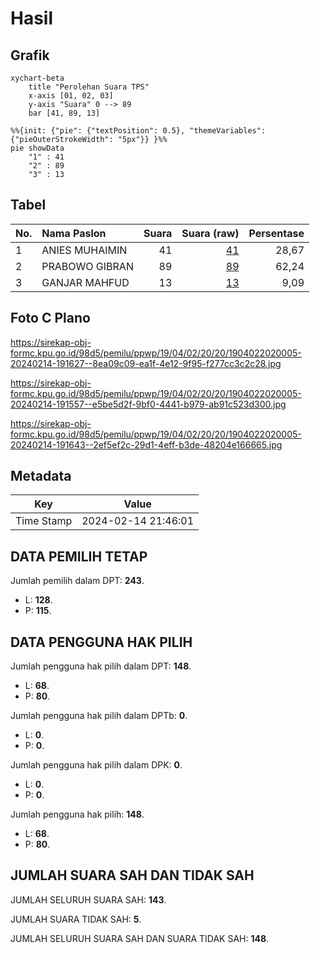 # Hasil

## Grafik

```mermaid
xychart-beta
    title "Perolehan Suara TPS"
    x-axis [01, 02, 03]
    y-axis "Suara" 0 --> 89
    bar [41, 89, 13]
```

```mermaid
%%{init: {"pie": {"textPosition": 0.5}, "themeVariables": {"pieOuterStrokeWidth": "5px"}} }%%
pie showData
    "1" : 41
    "2" : 89
    "3" : 13
```

## Tabel

| No. | Nama Paslon    | Suara | Suara (raw) | Persentase |
|:--- |:-------------- | -----:| -----------:| ----------:|
| 1   | ANIES MUHAIMIN | 41    | [41][p-1]   | 28,67      |
| 2   | PRABOWO GIBRAN | 89    | [89][p-2]   | 62,24      |
| 3   | GANJAR MAHFUD  | 13    | [13][p-3]   | 9,09       |


[p-1]: https://github.com/gigit-pemilu/pemilu-2024-19-kepulauan-bangka-belitung/blob/main/pilpres/hitung-suara/sub/19-kepulauan-bangka-belitung/sub/04-bangka-tengah/sub/02-pangkalan-baru/sub/2020-air-mesu-timur/sub/005-tps/sub/paslon-1.txt
[p-2]: https://github.com/gigit-pemilu/pemilu-2024-19-kepulauan-bangka-belitung/blob/main/pilpres/hitung-suara/sub/19-kepulauan-bangka-belitung/sub/04-bangka-tengah/sub/02-pangkalan-baru/sub/2020-air-mesu-timur/sub/005-tps/sub/paslon-2.txt
[p-3]: https://github.com/gigit-pemilu/pemilu-2024-19-kepulauan-bangka-belitung/blob/main/pilpres/hitung-suara/sub/19-kepulauan-bangka-belitung/sub/04-bangka-tengah/sub/02-pangkalan-baru/sub/2020-air-mesu-timur/sub/005-tps/sub/paslon-3.txt

## Foto C Plano

https://sirekap-obj-formc.kpu.go.id/98d5/pemilu/ppwp/19/04/02/20/20/1904022020005-20240214-191627--8ea09c09-ea1f-4e12-9f95-f277cc3c2c28.jpg

https://sirekap-obj-formc.kpu.go.id/98d5/pemilu/ppwp/19/04/02/20/20/1904022020005-20240214-191557--e5be5d2f-9bf0-4441-b979-ab91c523d300.jpg

https://sirekap-obj-formc.kpu.go.id/98d5/pemilu/ppwp/19/04/02/20/20/1904022020005-20240214-191643--2ef5ef2c-29d1-4eff-b3de-48204e166665.jpg


## Metadata

| Key        | Value               |
| ---------- | ------------------- |
| Time Stamp | 2024-02-14 21:46:01 |


## DATA PEMILIH TETAP

Jumlah pemilih dalam DPT: **243**.
 * L: **128**.
 * P: **115**.

## DATA PENGGUNA HAK PILIH

Jumlah pengguna hak pilih dalam DPT: **148**.
 * L: **68**.
 * P: **80**.

Jumlah pengguna hak pilih dalam DPTb: **0**.
 * L: **0**.
 * P: **0**.

Jumlah pengguna hak pilih dalam DPK: **0**.
 * L: **0**.
 * P: **0**.

Jumlah pengguna hak pilih: **148**.
 * L: **68**.
 * P: **80**.

## JUMLAH SUARA SAH DAN TIDAK SAH

JUMLAH SELURUH SUARA SAH: **143**.

JUMLAH SUARA TIDAK SAH: **5**.

JUMLAH SELURUH SUARA SAH DAN SUARA TIDAK SAH: **148**.


